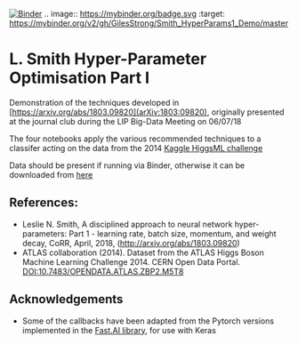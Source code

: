 [![Binder](https://mybinder.org/badge.svg)](https://mybinder.org/v2/gh/GilesStrong/Smith_HyperParams1_Demo/master)
.. image:: https://mybinder.org/badge.svg :target: https://mybinder.org/v2/gh/GilesStrong/Smith_HyperParams1_Demo/master

# L. Smith Hyper-Parameter Optimisation Part I
Demonstration of the techniques developed in [https://arxiv.org/abs/1803.09820](arXiv:1803:09820), originally presented at the journal club during the LIP Big-Data Meeting on 06/07/18

The four notebooks apply the various recommended techniques to a classifer acting on the data from the 2014 [Kaggle HiggsML challenge](https://www.kaggle.com/c/higgs-boson)

Data should be present if running via Binder, otherwise it can be downloaded from [here](http://opendata.cern.ch/record/328)

## References:
- Leslie N. Smith, A disciplined approach to neural network hyper-parameters: Part 1 - learning rate, batch size, momentum, and weight decay, CoRR, April, 2018, (http://arxiv.org/abs/1803.09820)
- ATLAS collaboration (2014). Dataset from the ATLAS Higgs Boson Machine Learning Challenge 2014. CERN Open Data Portal. [DOI:10.7483/OPENDATA.ATLAS.ZBP2.M5T8](http://opendata.cern.ch/record/328)

## Acknowledgements
- Some of the callbacks have been adapted from the Pytorch versions implemented in the [Fast.AI library](https://github.com/fastai/fastai), for use with Keras
